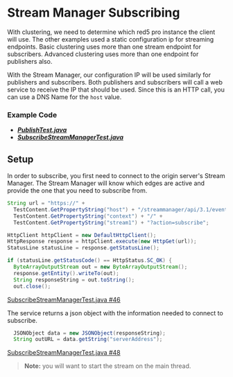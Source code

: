 # Stream Manager Subscribing

With clustering, we need to determine which red5 pro instance the client will use. The other examples used a static configuration ip for streaming endpoints. Basic clustering uses more than one stream endpoint for subscribers. Advanced clustering uses more than one endpoint for publishers also.

With the Stream Manager, our configuration IP will be used similarly for publishers and subscribers. Both publishers and subscribers will call a web service to receive the IP that should be used. Since this is an HTTP call, you can use a DNS Name for the `host` value.

### Example Code

- ***[PublishTest.java](../PublishTest/PublishTest.java)***
- ***[SubscribeStreamManagerTest.java](SubscribeStreamManagerTest.java)***

## Setup

In order to subscribe, you first need to connect to the origin server's Stream Manager. The Stream Manager will know which edges are active and provide the one that you need to subscribe from.

```Java
String url = "https://" +
  TestContent.GetPropertyString("host") + "/streammanager/api/3.1/event/" +
  TestContent.GetPropertyString("context") + "/" +
  TestContent.GetPropertyString("stream1") + "?action=subscribe";

HttpClient httpClient = new DefaultHttpClient();
HttpResponse response = httpClient.execute(new HttpGet(url));
StatusLine statusLine = response.getStatusLine();

if (statusLine.getStatusCode() == HttpStatus.SC_OK) {
  ByteArrayOutputStream out = new ByteArrayOutputStream();
  response.getEntity().writeTo(out);
  String responseString = out.toString();
  out.close();
```

[SubscribeStreamManagerTest.java #46](SubscribeStreamManagerTest.java#L46)

The service returns a json object with the information needed to connect to subscribe.

```Java
  JSONObject data = new JSONObject(responseString);
  String outURL = data.getString("serverAddress");
```

[SubscribeStreamManagerTest.java #48](SubscribeStreamManagerTest.java#L48)

> **Note:** you will want to start the stream on the main thread.
